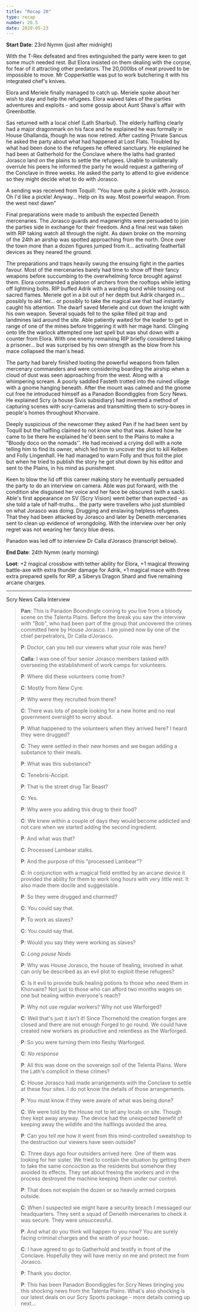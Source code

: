 ```yaml
---
title: "Recap 20"
type: recap
number: 20.5
date: 2020-05-23
---
```


**Start Date**: 23rd Nymm (just after midnight)
 
With the T-Rex defeated and fires extinguished the party were keen to get some much needed rest. But Elora insisted on them dealing with the corpse, for fear of it attracting other predators. The 20,000lbs of meat proved to be impossible to move. Mr Copperkettle was put to work butchering it with his integrated chef's knives.
 
Elora and Meriele finally managed to catch up. Meriele spoke about her wish to stay and help the refugees. Elora waived tales of the parties adventures and exploits - and some gossip about Aunt Shava's affair with Greenbottle.
 
Sas returned with a local chief (Lath Sharbul). The elderly halfling clearly had a major dragonmark on his face and he explained he was formally in House Ghallanda, though he was now retired. After casting Private Sancus he asked the party about what had happened at Lost Flats. Troubled by what had been done to the refugees he offered sanctuary. He explained he had been at Gatherhold for the Conclave where the laths had granted Jorasco land on the plains to settle the refugees. Unable to unilaterally overrule his peers he informed the party he would request a gathering of the Conclave in three weeks. He asked the party to attend to give evidence so they might decide what to do with Jorasco.
 
A sending was received from Toquill: "You have quite a pickle with Jorasco. Oh I'd like a pickle! Anyway… Help on its way. Most powerful weapon. From the west next dawn"
 
Final preparations were made to ambush the expected Deneith mercenaries. The Jorasco guards and magewrights were persuaded to join the parties side in exchange for their freedom. And a final rest was taken with RIP taking watch all through the night. As dawn broke on the morning of the 24th an airship was spotted approaching from the north. Once over the town more than a dozen figures jumped from it… activating featherfall devices as they neared the ground.
 
The preparations and traps heavily swung the ensuing fight in the parties favour. Most of the mercenaries barely had time to show off their fancy weapons before succumbing to the overwhelming force brought against them. Elora commanded a platoon of archers from the rooftops while letting off lightning bolts. RIP buffed Adrik with a warding bond while tossing out sacred flames. Meriele got in a bit out of her depth but Adrik charged in… possibly to aid her... or possibly to take the magical axe that had instantly caught his attention. The dwarf saved Meriele and cut down the knight with his own weapon. Several squads fell to the spike filled pit trap and landmines laid around the site. Able patiently waited for the leader to get in range of one of the mines before triggering it with her mage hand. Clinging onto life the warlock attempted one last spell but was shut down with a counter from Elora. With one enemy remaining RIP briefly considered taking a prisoner… but was surprised by his own strength as the blow from his mace collapsed the man's head.
 
The party had barely finished looting the powerful weapons from fallen mercenary commanders and were considering boarding the airship when a cloud of dust was seen approaching from the west. Along with a whimpering scream. A poorly saddled Fasteth trotted into the ruined village with a gnome hanging beneath. After the mount was calmed and the gnome cut free he introduced himself as a Panadon Boondiggles from Scry News. He explained Scry (a house Sivis subsidiary) had invented a method of capturing scenes with scry-cameras and transmitting them to scry-boxes in people's homes throughout Khorvaire.
 
Deeply suspicious of the newcomer they asked Pan if he had been sent by Toquill but the halfling claimed to not know who that was. Asked how he came to be there he explained he'd been sent to the Plains to make a "Bloody doco on the nomads''. He had received a crying doll with a note telling him to find its owner, which led him to uncover the plot to kill Kelben and Folly Lingenhall. He had managed to warn Folly and thus foil the plot but when he tried to publish the story he got shut down by his editor and sent to the Plains, in his mind as punishment.
 
Keen to blow the lid off this career making story he eventually persuaded the party to do an interview on camera. Able was put forward, with the condition she disguised her voice and her face be obscured (with a sack). Able's first appearance on SV (Scry Vision) went better than expected - as she told a tale of half-truths... the party were travellers who just stumbled on what Jorasco was doing. Drugging and enslaving helpless refugees. That they had been attacked by Jorasco and later by Deneith mercenaries sent to clean up evidence of wrongdoing. With the interview over her only regret was not wearing her fancy blue dress.
 
Panadon was led off to interview Dr Calla d'Jorasco (transcript below).
 
**End Date**: 24th Nymm (early morning)

**Loot**: +2 magical crossbow with tether ability for Elora, +1 magical throwing battle-axe with extra thunder damage for Adrik, +1 magical mace with three extra prepared spells for RIP, a Siberys Dragon Shard and five remaining arcane charges.

---

Scry News Calla Interview

> **Pan**: This is Panadon Boondingle coming to you live from a bloody scene on the Talenta Plains. Before the break you saw the interview with "Bob", who had been part of the group that uncovered the crimes committed here by House Jorasco. I am joined now by one of the chief perpetrators, Dr Calla d'Jorasco.
>
> **P**: Doctor, can you tell our viewers what your role was here?
>
> **Calla**: I was one of four senior Jorasco members tasked with overseeing the establishment of work camps for volunteers.
>
> **P**: Where did these volunteers come from?
>
> **C**: Mostly from New Cyre.
>
> **P**: Why were they recruited from there?
>
> **C**: There was lots of people looking for a new home and no real government oversight to worry about.
>
> **P**: What happened to the volunteers when they arrived here? I heard they were drugged?
>
> **C**: They were settled in their new homes and we began adding a substance to their meals.
>
> **P**: What was this substance?
>
> **C**: Tenebris-Accipit.
>
> **P**: That is the street drug Tar Beast?
>
> **C**: Yes.
>
> **P**: Why were you adding this drug to their food?
>
> **C**: We knew within a couple of days they would become addicted and not care when we started adding the second ingredient.
>
> **P**: And what was that?
>
> **C**: Processed Lambear stalks.
>
> **P**: And the purpose of this "processed Lambear"?
>
> **C**: In conjunction with a magical field emitted by an arcane device it provided the ability for them to work long hours with very little rest. It also made them docile and suggestable.
>
> **P**: So they were drugged and charmed?
>
> **C**: You could say that.
>
> **P**: To work as slaves?
>
> **C**: You could say that.
>
> **P**: Would you say they were working as slaves?
>
> **C**: *Long pause* *Nods*
>
> **P**: Why was House Jorasco, the house of healing, involved in what can only be described as an evil plot to exploit these refugees?
>
> **C**: Is it evil to provide bulk healing potions to those who need them in Khorvaire? Not just to those who can afford two months wages on one but healing within everyone's reach?
>
> **P**: Why not use regular workers? Why not use Warforged?
>
> **C**: Well that's just it isn't it! Since Thornehold the creation forges are closed and there are not enough Forged to go round. We could have created new workers as productive and relentless as the Warforged.
>
> **P**: So you were turning them into fleshy Warforged.
>
> **C**: *No response*
>
> **P**: All this was done on the sovereign soil of the Telenta Plains. Were the Lath's complicit in these crimes?
>
> **C**: House Jorasco had made arrangements with the Conclave to settle at these four sites. I do not know the details of those arrangements.
>
> **P**: You must know if they were aware of what was being done?
>
> **C**: We were told by the House not to let any locals on site. Though they kept away anyway. The device had the unexpected benefit of keeping away the wildlife and the halflings avoided the area.
>
> **P**: Can you tell me how it went from this mind-controlled sweatshop to the destruction our viewers have seen outside?
>
> **C**: Three days ago four outsiders arrived here. One of them was looking for her sister. We tried to contain the situation by getting them to take the same concoction as the residents but somehow they avoided its effects. They set about freeing the workers and in the process destroyed the machine keeping them under our control.
>
> **P**: That does not explain the dozen or so heavily armed corpses outside.
>
> **C**: When I suspected we might have a security breach I messaged our headquarters. They sent a squad of Deneith mercenaries to check it was secure. They were unsuccessful. 
>
> **P**: And what do you think will happen to you now? You are surely facing criminal charges and the wrath of your house.
>
> **C**: I have agreed to go to Gatherhold and testify in front of the Conclave. Hopefully they will have mercy on me and protect me from Jorasco.
>
> **P**: Thank you doctor.
>
> **P**: This has been Panadon Boondiggles for Scry News bringing you this shocking news from the Talenta Plains. What's also shocking is our latest deals on our Scry Sports package - more details coming up next…
